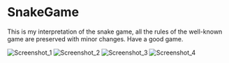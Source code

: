 # SnakeGame
This is my interpretation of the snake game, all the rules of the well-known game are preserved with minor changes. Have a good game.


![Screenshot_1](https://github.com/MorrouWind/SnakeGame/assets/112803032/eb578adb-ba8a-44ec-81ee-47138f5c724e)
![Screenshot_2](https://github.com/MorrouWind/SnakeGame/assets/112803032/21f181b4-c1d1-4a62-b222-dd27d2164ce6)
![Screenshot_3](https://github.com/MorrouWind/SnakeGame/assets/112803032/5cbc1e9f-8b72-4b55-972e-cd52ade255e7)
![Screenshot_4](https://github.com/MorrouWind/SnakeGame/assets/112803032/aa756961-7ccb-4d4a-a231-a96997bcb3c7)
